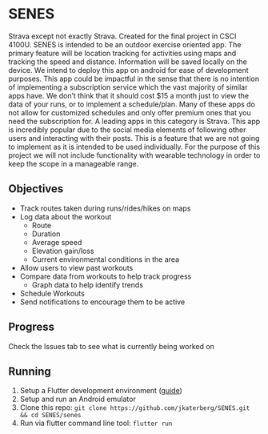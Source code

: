 # SENES

Strava except not exactly Strava. Created for the final project in CSCI 4100U. SENES is intended to be an outdoor exercise oriented app. The primary feature will be location tracking for activities using maps and tracking the speed and distance. Information will be saved locally on the device. We intend to deploy this app on android for ease of development purposes. This app could be impactful in the sense that there is no intention of implementing a subscription service which the vast majority of similar apps have. We don’t think that it should cost $15 a month just to view the data of your runs, or to implement a schedule/plan. Many of these apps do not allow for customized schedules and only offer premium ones that you need the subscription for. A leading apps in this category is Strava. This app is incredibly popular due to the social media elements of following other users and interacting with their posts. This is a feature that we are not going to implement as it is intended to be used individually. For the purpose of this project we will not include functionality with wearable technology in order to keep the scope in a manageable range.

## Objectives

- Track routes taken during runs/rides/hikes on maps
- Log data about the workout
  - Route
  - Duration
  - Average speed
  - Elevation gain/loss
  - Current environmental conditions in the area
- Allow users to view past workouts
- Compare data from workouts to help track progress
  - Graph data to help identify trends
- Schedule Workouts
- Send notifications to encourage them to be active

## Progress

Check the Issues tab to see what is currently being worked on

## Running

1. Setup a Flutter development environment ([guide](docs.flutter.com/get-started/install))
2. Setup and run an Android emulator
3. Clone this repo: `git clone https://github.com/jkaterberg/SENES.git && cd SENES/senes`
4. Run via flutter command line tool: `flutter run`
